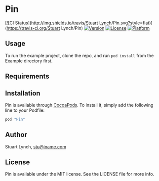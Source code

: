 # Pin

[![CI Status](http://img.shields.io/travis/Stuart Lynch/Pin.svg?style=flat)](https://travis-ci.org/Stuart Lynch/Pin)
[![Version](https://img.shields.io/cocoapods/v/Pin.svg?style=flat)](http://cocoapods.org/pods/Pin)
[![License](https://img.shields.io/cocoapods/l/Pin.svg?style=flat)](http://cocoapods.org/pods/Pin)
[![Platform](https://img.shields.io/cocoapods/p/Pin.svg?style=flat)](http://cocoapods.org/pods/Pin)

## Usage

To run the example project, clone the repo, and run `pod install` from the Example directory first.

## Requirements

## Installation

Pin is available through [CocoaPods](http://cocoapods.org). To install
it, simply add the following line to your Podfile:

```ruby
pod "Pin"
```

## Author

Stuart Lynch, stu@iname.com

## License

Pin is available under the MIT license. See the LICENSE file for more info.
